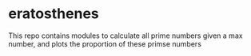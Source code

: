 # eratosthenes

This repo contains modules to calculate all prime numbers given a max number, and plots the proportion of these primse numbers
